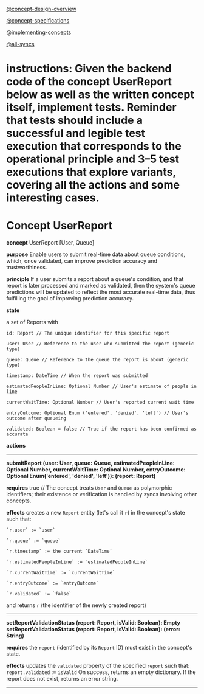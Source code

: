 [@concept-design-overview](../../background/concept-design-overview.md)

[@concept-specifications](../../background/concept-specifications.md)

[@implementing-concepts](../../background/implementing-concepts.md)

[@all-syncs](../../background/all-syncs.md)


# instructions: Given the backend code of the concept UserReport below as well as the written concept itself, implement tests. Reminder that tests should include a successful and legible test execution that corresponds to the operational principle and 3–5 test executions that explore variants, covering all the actions and some interesting cases.

# Concept UserReport

**concept** UserReport \[User, Queue\]

**purpose** Enable users to submit real-time data about queue conditions, which, once validated, can improve prediction accuracy and trustworthiness.

**principle** If a user submits a report about a queue's condition, and that report is later processed and marked as validated, then the system's queue predictions will be updated to reflect the most accurate real-time data, thus fulfilling the goal of improving prediction accuracy.

**state**

a set of Reports with

    id: Report // The unique identifier for this specific report

    user: User // Reference to the user who submitted the report (generic type)

    queue: Queue // Reference to the queue the report is about (generic type)

    timestamp: DateTime // When the report was submitted

    estimatedPeopleInLine: Optional Number // User's estimate of people in line

    currentWaitTime: Optional Number // User's reported current wait time

    entryOutcome: Optional Enum ('entered', 'denied', 'left') // User's outcome after queueing
    
    validated: Boolean = false // True if the report has been confirmed as accurate

**actions**

---

**submitReport (user: User, queue: Queue, estimatedPeopleInLine: Optional Number, currentWaitTime: Optional Number, entryOutcome: Optional Enum('entered', 'denied', 'left')): (report: Report)**

**requires** true // The concept treats `User` and `Queue` as polymorphic identifiers; their existence or verification is handled by syncs involving other concepts.

**effects** creates a new `Report` entity (let's call it `r`) in the concept's state such that:

    `r.user` := `user`

    `r.queue` := `queue`

    `r.timestamp` := the current `DateTime`

    `r.estimatedPeopleInLine` := `estimatedPeopleInLine`

    `r.currentWaitTime` := `currentWaitTime`

    `r.entryOutcome` := `entryOutcome`

    `r.validated` := `false`

and returns `r` (the identifier of the newly created report)

---

**setReportValidationStatus (report: Report, isValid: Boolean): Empty**
**setReportValidationStatus (report: Report, isValid: Boolean): (error: String)**

**requires** the `report` (identified by its `Report` ID) must exist in the concept's state.

**effects** updates the `validated` property of the specified `report` such that:
  `report.validated` := `isValid`
On success, returns an empty dictionary. If the report does not exist, returns an error string.

---
